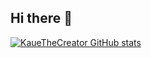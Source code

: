 ## Hi there 👋

<!-- Cabeçalhos -->

[![KaueTheCreator GitHub stats](https://github-readme-stats.vercel.app/api?username=KaueTheCreator)](https://github.com/anuraghazra/github-readme-stats)

<!--
**KaueTheCreator/KaueTheCreator** is a ✨ _special_ ✨ repository because its `README.md` (this file) appears on your GitHub profile.

Here are some ideas to get you started:

- 🔭 I’m currently working on ...
- 🌱 I’m currently learning ...
- 👯 I’m looking to collaborate on ...
- 🤔 I’m looking for help with ...
- 💬 Ask me about ...
- 📫 How to reach me: ...
- 😄 Pronouns: ...
- ⚡ Fun fact: ...
-->
